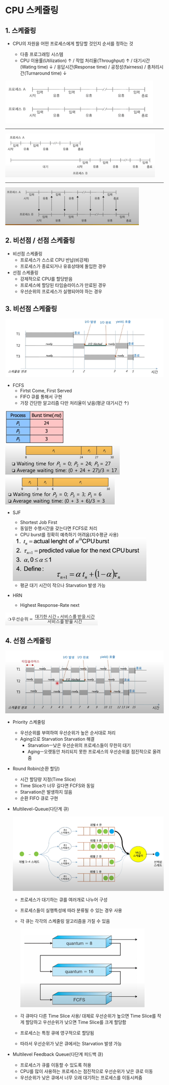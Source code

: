 # CPU 스케줄링

## 1. 스케줄링

- CPU의 자원을 어떤 프로세스에게 할당할 것인지 순서를 정하는 것

  - 다중 프로그래밍 시스템
  - CPU 이용률(Utilization) ↑ / 작업 처리율(Throughput) ↑ / 대기시간(Wating time) ↓ 
    / 응답시간(Response time) / 공정성(fairness) / 총처리시간(Turnaround time) ↓ 
  
  

<img src="CPU스케줄링.assets/image-20220320155855767.png" alt="image-20220320155855767"  />

---





<img src="CPU스케줄링.assets/image-20220320155946272.png" alt="image-20220320155946272"  />

---

<img src="CPU스케줄링.assets/image-20220320160156747.png" alt="image-20220320160156747" style="zoom:80%;" />

## 2. 비선점 / 선점 스케줄링

- 비선점 스케줄링
  - 프로세스가 스스로 CPU 반납(비강제)
  - 프로세스가 종료되거나 유휴상태에 돌입한 경우
- 선점 스케줄링
  - 강제적으로 CPU를 할당받음
  - 프로세스에 할당된 타임슬라이스가 만료된 경우
  - 우선순위의 프로세스가 실행되어야 하는 경우



## 3. 비선점 스케줄링

<img src="CPU스케줄링.assets/image-20220320162313459.png" alt="image-20220320162313459" style="zoom:80%;" />

- FCFS
  - Firtst Come, First Served
  - FIFO 큐를 통해서 구현
  - 가장 간단한 알고리즘 다만 처리율이 낮음(평균 대기시간 ↑)

<img src="CPU스케줄링.assets/image-20220320163304018.png" alt="image-20220320163304018" style="zoom: 67%;" />

<img src="CPU스케줄링.assets/image-20220320163335292.png" alt="image-20220320163335292" style="zoom:50%;" />



<img src="CPU스케줄링.assets/image-20220320163408201.png" alt="image-20220320163408201" style="zoom: 50%;" />



- SJF

  - Shortest Job First
  - 동일한 수행시간을 갖는다면 FCFS로 처리
  - CPU burst를 정확히 예측하기 어려움(지수평균 사용)

  <img src="CPU스케줄링.assets/image-20220320170112558.png" alt="image-20220320170112558" style="zoom:80%;" />

  - 평균 대기 시간이 작으나 Starvation 발생 가능

- HRN

  - Highest Response-Rate next

<img src="CPU스케줄링.assets/image-20220320174812082.png" alt="image-20220320174812082" style="zoom:50%;" />



## 4. 선점 스케줄링

<img src="CPU스케줄링.assets/image-20220320162357103.png" alt="image-20220320162357103" style="zoom:80%;" />

- Priority 스케줄링

  - 우선순위를 부여하여 우선순위가 높은 순서대로 처리
  - Aging으로 Starvation Starvation 해결
    - Starvationㅡ낮은 우선순위의 프로세스들이 무한히 대기
    - Agingㅡ오랫동안 처리되지 못한 프로세스의 우선순위를 점진적으로 올려줌

- Round Robin(순환 할당)

  - 시간 할당량 지정(Time Slice)
  - Time Slice가 너무 길다면 FCFS와 동일
  - Starvation은 발생하지 않음
  - 순환 FIFO 큐로 구현

- Multilevel-Queue(다단계 큐)

  <img src="CPU스케줄링.assets/image-20220320174536573.png" alt="image-20220320174536573" style="zoom:67%;" />

  - 프로세스가 대기하는 큐를 여러개로 나누어 구성

  - 프로세스들이 실행특성에 따라 분류될 수 있는 경우 사용

  - 각 큐는 각각의 스케줄링 알고리즘을 가질 수 있음

    <img src="CPU스케줄링.assets/image-20220320174230907.png" alt="image-20220320174230907" style="zoom: 67%;" />

  - 각 큐마다 다른 Time Slice 사용/ 대체로 우선순위가 높으면 Time Slice를 작게 할당하고 우선순위가 낮으면 Time Slice를 크게 할당함

  - 프로세스는 특정 큐에 영구적으로 할당됨

  - 따라서 우선순위가 낮은 큐에서는 Starvation 발생 가능

- Multilevel Feedback Queue(다단계 피드백 큐)

  - 프로세스가 큐를 이동할 수 있도록 허용
  - CPU를 많이 사용하는 프로세스는 점진적으로 우선순위가 낮은 큐로 이동
  - 우선순위가 낮은 큐에서 너무 오래 대기하는 프로세스를 이동시켜줌
